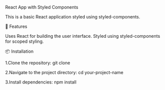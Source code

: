 React App with Styled Components

This is a basic React application styled using styled-components.

🚀 Features

Uses React for building the user interface. Styled using styled-components for scoped styling.

📦 Installation

1.Clone the repository: git clone

2.Navigate to the project directory: cd your-project-name

3.Install dependencies: npm install
